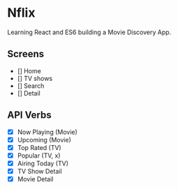 # Nflix

Learning React and ES6 building a Movie Discovery App.

## Screens

- [] Home
- [] TV shows
- [] Search
- [] Detail

## API Verbs

- [x] Now Playing (Movie)
- [x] Upcoming (Movie)
- [x] Top Rated (TV)
- [x] Popular (TV, x)
- [x] Airing Today (TV)
- [x] TV Show Detail
- [x] Movie Detail